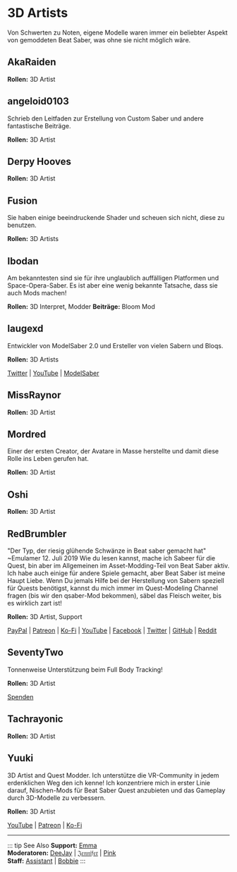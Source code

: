 # 3D Artists
Von Schwerten zu Noten, eigene Modelle waren immer ein beliebter Aspekt von gemoddeten Beat Saber, was ohne sie nicht möglich wäre.

## AkaRaiden
**Rollen:** 3D Artist

## angeloid0103
Schrieb den Leitfaden zur Erstellung von Custom Saber und andere fantastische Beiträge.

**Rollen:** 3D Artist

## Derpy Hooves
**Rollen:** 3D Artist

## Fusion
Sie haben einige beeindruckende Shader und scheuen sich nicht, diese zu benutzen.

**Rollen:** 3D Artists

## Ibodan
Am bekanntesten sind sie für ihre unglaublich auffälligen Platformen und Space-Opera-Saber. Es ist aber eine wenig bekannte Tatsache, dass sie auch Mods machen!

**Rollen:** 3D Interpret, Modder **Beiträge:** Bloom Mod

## laugexd
Entwickler von ModelSaber 2.0 und Ersteller von vielen Sabern und Bloqs.

**Rollen:** 3D Artists

[Twitter](https://twitter.com/laugexd) | [YouTube](https://www.youtube.com/channel/UCr_JES9nBCUaAR9-UbgDMRw) | [ModelSaber](https://modelsaber.com/Profile/?user=146243483898871808)

## MissRaynor
**Rollen:** 3D Artist

## Mordred
Einer der ersten Creator, der Avatare in Masse herstellte und damit diese Rolle ins Leben gerufen hat.

**Rollen:** 3D Artist

## Oshi
**Rollen:** 3D Artist

## RedBrumbler
"Der Typ, der riesig glühende Schwänze in Beat saber gemacht hat" ~Emulamer 12. Juli 2019 Wie du lesen kannst, mache ich Sabeer für die Quest, bin aber im Allgemeinen im Asset-Modding-Teil von Beat Saber aktiv. Ich habe auch einige für andere Spiele gemacht, aber Beat Saber ist meine Haupt Liebe. Wenn Du jemals Hilfe bei der Herstellung von Sabern speziell für Quests benötigst, kannst du mich immer im Quest-Modeling Channel fragen (bis wir den qsaber-Mod bekommen), säbel das Fleisch weiter, bis es wirklich zart ist!

**Rollen:** 3D Artist, Support

[PayPal](https://paypal.me/RedBrumblerOfficial?locale.x=nl_NL) | [Patreon](https://www.patreon.com/RedBrumbler) | [Ko-Fi](https://ko-fi.com/redbrumbler) | [YouTube](https://www.youtube.com/channel/UCYmzlDob8BQYWrOQWkHtCpQ) | [Facebook](https://www.facebook.com/red.brumbler.7) | [Twitter](https://twitter.com/RedBrumbler) | [GitHub](https://github.com/RedBrumbler/BeatOnCustomSabers) | [Reddit](https://www.reddit.com/user/RedBrumbler/)

## SeventyTwo
Tonnenweise Unterstützung beim Full Body Tracking!

**Rollen:** 3D Artist

[Spenden](https://paypal.me/theseventytwo)

## Tachrayonic
**Rollen:** 3D Artist

## Yuuki
3D Artist and Quest Modder. Ich unterstütze die VR-Community in jedem erdenklichen Weg den ich kenne! Ich konzentriere mich in erster Linie darauf, Nischen-Mods für Beat Saber Quest anzubieten und das Gameplay durch 3D-Modelle zu verbessern.

**Rollen:** 3D Artist

[YouTube](https://www.youtube.com/channel/UCIH4NTKdVNjnJpfuMrk71Fw) | [Patreon](https://www.patreon.com/yuukisaves) | [Ko-Fi](https://ko-fi.com/supportyuuki)

---

::: tip See Also **Support:** [Emma](./supports.md#emma)  
**Moderatoren:** [DeeJay](./moderators.md#deejay) | [𝔍𝔢𝔫𝔫𝔦𝔣𝔢𝔯](./moderators.md#jennifer) | [Pink](./moderators.md#pink)  
**Staff:** [Assistant](./staff.md#assistant) | [Bobbie](./staff.md#bobbie) :::
